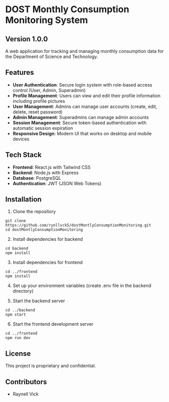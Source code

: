 # DOST Monthly Consumption Monitoring System

## Version 1.0.0

A web application for tracking and managing monthly consumption data for the Department of Science and Technology.

## Features

- **User Authentication**: Secure login system with role-based access control (User, Admin, Superadmin)
- **Profile Management**: Users can view and edit their profile information including profile pictures
- **User Management**: Admins can manage user accounts (create, edit, delete, reset password)
- **Admin Management**: Superadmins can manage admin accounts
- **Session Management**: Secure token-based authentication with automatic session expiration
- **Responsive Design**: Modern UI that works on desktop and mobile devices

## Tech Stack

- **Frontend**: React.js with Tailwind CSS
- **Backend**: Node.js with Express
- **Database**: PostgreSQL
- **Authentication**: JWT (JSON Web Tokens)

## Installation

1. Clone the repository
```
git clone https://github.com/rynllvck5/dostMontlyConsumptionMonitoring.git
cd dostMontlyConsumptionMonitoring
```

2. Install dependencies for backend
```
cd backend
npm install
```

3. Install dependencies for frontend
```
cd ../frontend
npm install
```

4. Set up your environment variables (create .env file in the backend directory)

5. Start the backend server
```
cd ../backend
npm start
```

6. Start the frontend development server
```
cd ../frontend
npm run dev
```

## License

This project is proprietary and confidential.

## Contributors

- Raynell Vick 